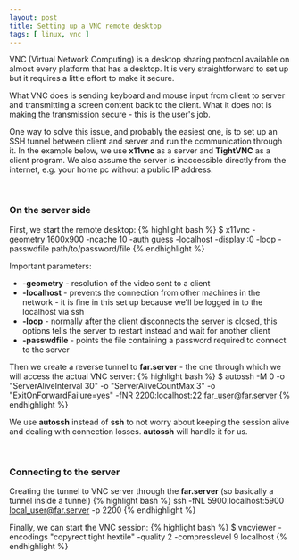```yaml
---
layout: post
title: Setting up a VNC remote desktop
tags: [ linux, vnc ]
---
```


VNC (Virtual Network Computing) is a desktop sharing protocol available on almost every platform that has a desktop. It is very straightforward to set up but it requires a little effort to make it secure.

<!--more-->

What VNC does is sending keyboard and mouse input from client to server and transmitting a screen content back to the client. What it does not is making the transmission secure - this is the user's job.

One way to solve this issue, and probably the easiest one, is to set up an SSH tunnel between client and server and run the communication through it. In the example below, we use <strong>x11vnc</strong> as a server and <strong>TightVNC</strong> as a client program. We also assume the server is inaccessible directly from the internet, e.g. your home pc without a public IP address.

<br>
<h3>On the server side</h3>

First, we start the remote desktop:
{% highlight bash %}
$ x11vnc -geometry 1600x900 -ncache 10 -auth guess -localhost -display :0 -loop -passwdfile path/to/password/file
{% endhighlight %}

Important parameters:
* <strong>-geometry</strong> - resolution of the video sent to a client
* <strong>-localhost</strong> - prevents the connection from other machines in the network - it is fine in this set up because we'll be logged in to the localhost via ssh
* <strong>-loop</strong> - normally after the client disconnects the server is closed, this options tells the server to restart instead and wait for another client
* <strong>-passwdfile</strong> - points the file containing a password required to connect to the server

Then we create a reverse tunnel to <strong>far.server</strong> - the one through which we will access the actual VNC server:
{% highlight bash %}
$ autossh -M 0 -o "ServerAliveInterval 30" -o "ServerAliveCountMax 3" -o "ExitOnForwardFailure=yes" -fNR 2200:localhost:22 far_user@far.server
{% endhighlight %}

We use <strong>autossh</strong> instead of <strong>ssh</strong> to not worry about keeping the session alive and dealing with connection losses. <strong>autossh</strong> will handle it for us.

<br>
<h3>Connecting to the server</h3>

Creating the tunnel to VNC server through the <strong>far.server</strong> (so basically a tunnel inside a tunnel)
{% highlight bash %}
ssh -fNL 5900:localhost:5900 local_user@far.server -p 2200
{% endhighlight %}

Finally, we can start the VNC session:
{% highlight bash %}
$ vncviewer -encodings "copyrect tight hextile" -quality 2 -compresslevel 9 localhost
{% endhighlight %}
<br>
